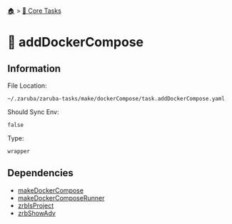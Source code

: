 <!--startTocHeader-->
[🏠](../README.md) > [🥝 Core Tasks](README.md)
# 🐳 addDockerCompose
<!--endTocHeader-->

## Information

File Location:

    ~/.zaruba/zaruba-tasks/make/dockerCompose/task.addDockerCompose.yaml

Should Sync Env:

    false

Type:

    wrapper


## Dependencies

* [makeDockerCompose](makeDockerCompose.md)
* [makeDockerComposeRunner](makeDockerComposeRunner.md)
* [zrbIsProject](zrbIsProject.md)
* [zrbShowAdv](zrbShowAdv.md)